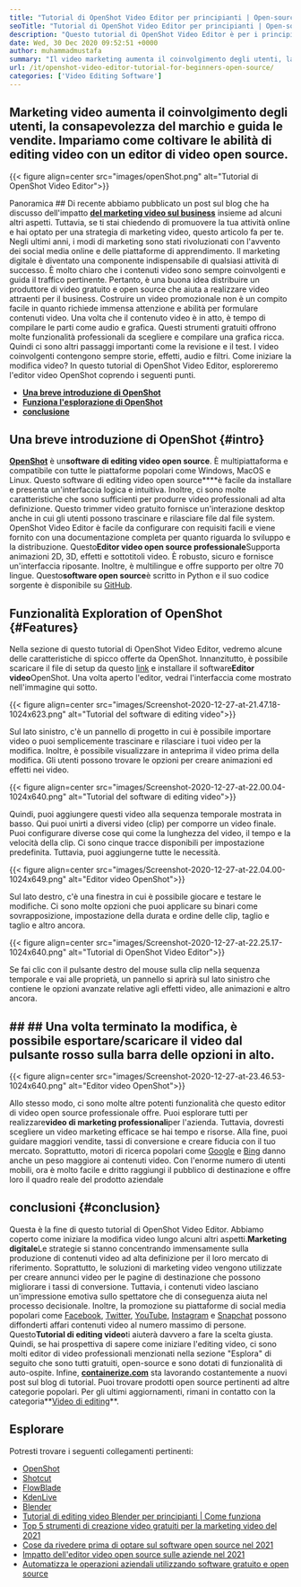 ```yaml
---
title: "Tutorial di OpenShot Video Editor per principianti | Open-source" 
seoTitle: "Tutorial di OpenShot Video Editor per principianti | Open-source" 
description: "Questo tutorial di OpenShot Video Editor è per i principianti di avviare l'editing video. È un editor video alla moda che offre funzionalità come animazioni 3D e altro ancora." 
date: Wed, 30 Dec 2020 09:52:51 +0000
author: muhammadmustafa
summary: "Il video marketing aumenta il coinvolgimento degli utenti, la consapevolezza del marchio e guida le vendite. Scopriamo come coltivare le abilità di editing video con un editor video open source." 
url: /it/openshot-video-editor-tutorial-for-beginners-open-source/
categories: ['Video Editing Software']
---
```


## Marketing video aumenta il coinvolgimento degli utenti, la consapevolezza del marchio e guida le vendite. Impariamo come coltivare le abilità di editing video con un editor di video open source.

{{< figure align=center src="images/openShot.png" alt="Tutorial di OpenShot Video Editor">}}


Panoramica ## 
Di recente abbiamo pubblicato un post sul blog che ha discusso dell'impatto [**del marketing video sul business**][1] insieme ad alcuni altri aspetti. Tuttavia, se ti stai chiedendo di promuovere la tua attività online e hai optato per una strategia di marketing video, questo articolo fa per te. Negli ultimi anni, i modi di marketing sono stati rivoluzionati con l'avvento dei social media online e delle piattaforme di apprendimento. Il marketing digitale è diventato una componente indispensabile di qualsiasi attività di successo. È molto chiaro che i contenuti video sono sempre coinvolgenti e guida il traffico pertinente. Pertanto, è una buona idea distribuire un produttore di video gratuito e open source che aiuta a realizzare video attraenti per il business.
Costruire un video promozionale non è un compito facile in quanto richiede immensa attenzione e abilità per formulare contenuti video. Una volta che il contenuto video è in atto, è tempo di compilare le parti come audio e grafica. Questi strumenti gratuiti offrono molte funzionalità professionali da scegliere e compilare una grafica ricca. Quindi ci sono altri passaggi importanti come la revisione e il test. I video coinvolgenti contengono sempre storie, effetti, audio e filtri. Come iniziare la modifica video? In questo tutorial di OpenShot Video Editor, esploreremo l'editor video OpenShot coprendo i seguenti punti.
* **[Una breve introduzione di OpenShot][2]**
* **[Funziona l'esplorazione di OpenShot][3]**
* **[conclusione][4]**

## Una breve introduzione di OpenShot   {#intro}
[**OpenShot**][5] è un**software di editing video open source**. È multipiattaforma e compatibile con tutte le piattaforme popolari come Windows, MacOS e Linux. Questo software di editing video open source****è facile da installare e presenta un'interfaccia logica e intuitiva. Inoltre, ci sono molte caratteristiche che sono sufficienti per produrre video professionali ad alta definizione. Questo trimmer video gratuito fornisce un'interazione desktop anche in cui gli utenti possono trascinare e rilasciare file dal file system. OpenShot Video Editor è facile da configurare con requisiti facili e viene fornito con una documentazione completa per quanto riguarda lo sviluppo e la distribuzione.
Questo**Editor video open source professionale**Supporta animazioni 2D, 3D, effetti e sottotitoli video. È robusto, sicuro e fornisce un'interfaccia riposante. Inoltre, è multilingue e offre supporto per oltre 70 lingue. Questo**software open source**è scritto in Python e il suo codice sorgente è disponibile su [GitHub][6].

## Funzionalità Exploration of OpenShot   {#Features}
Nella sezione di questo tutorial di OpenShot Video Editor, vedremo alcune delle caratteristiche di spicco offerte da OpenShot. Innanzitutto, è possibile scaricare il file di setup da questo [link][7] e installare il software**Editor video**OpenShot.
Una volta aperto l'editor, vedrai l'interfaccia come mostrato nell'immagine qui sotto.

{{< figure align=center src="images/Screenshot-2020-12-27-at-21.47.18-1024x623.png" alt="Tutorial del software di editing video">}}

Sul lato sinistro, c'è un pannello di progetto in cui è possibile importare video o puoi semplicemente trascinare e rilasciare i tuoi video per la modifica. Inoltre, è possibile visualizzare in anteprima il video prima della modifica. Gli utenti possono trovare le opzioni per creare animazioni ed effetti nei video.

{{< figure align=center src="images/Screenshot-2020-12-27-at-22.00.04-1024x640.png" alt="Tutorial del software di editing video">}}

Quindi, puoi aggiungere questi video alla sequenza temporale mostrata in basso. Qui puoi unirti a diversi video (clip) per comporre un video finale. Puoi configurare diverse cose qui come la lunghezza del video, il tempo e la velocità della clip. Ci sono cinque tracce disponibili per impostazione predefinita. Tuttavia, puoi aggiungerne tutte le necessità.

{{< figure align=center src="images/Screenshot-2020-12-27-at-22.04.00-1024x649.png" alt="Editor video OpenShot">}}

Sul lato destro, c'è una finestra in cui è possibile giocare e testare le modifiche. Ci sono molte opzioni che puoi applicare su binari come sovrapposizione, impostazione della durata e ordine delle clip, taglio e taglio e altro ancora.

{{< figure align=center src="images/Screenshot-2020-12-27-at-22.25.17-1024x640.png" alt="Tutorial di OpenShot Video Editor">}}

Se fai clic con il pulsante destro del mouse sulla clip nella sequenza temporale e vai alle proprietà, un pannello si aprirà sul lato sinistro che contiene le opzioni avanzate relative agli effetti video, alle animazioni e altro ancora.

## ## ## Una volta terminato la modifica, è possibile esportare/scaricare il video dal pulsante rosso sulla barra delle opzioni in alto.

{{< figure align=center src="images/Screenshot-2020-12-27-at-23.46.53-1024x640.png" alt="Editor video OpenShot">}}

Allo stesso modo, ci sono molte altre potenti funzionalità che questo editor di video open source professionale offre. Puoi esplorare tutti per realizzare**video di marketing professionali**per l'azienda. Tuttavia, dovresti scegliere un video marketing efficace se hai tempo e risorse. Alla fine, puoi guidare maggiori vendite, tassi di conversione e creare fiducia con il tuo mercato. Soprattutto, motori di ricerca popolari come [Google][8] e [Bing][9] danno anche un peso maggiore ai contenuti video. Con l'enorme numero di utenti mobili, ora è molto facile e dritto raggiungi il pubblico di destinazione e offre loro il quadro reale del prodotto aziendale

## conclusioni   {#conclusion}
Questa è la fine di questo tutorial di OpenShot Video Editor. Abbiamo coperto come iniziare la modifica video lungo alcuni altri aspetti.**Marketing digitale**Le strategie si stanno concentrando immensamente sulla produzione di contenuti video ad alta definizione per il loro mercato di riferimento. Soprattutto, le soluzioni di marketing video vengono utilizzate per creare annunci video per le pagine di destinazione che possono migliorare i tassi di conversione. Tuttavia, i contenuti video lasciano un'impressione emotiva sullo spettatore che di conseguenza aiuta nel processo decisionale. Inoltre, la promozione su piattaforme di social media popolari come [Facebook][10], [Twitter][11], [YouTube][12], [Instagram][13] e [Snapchat][14] possono diffonderti affari contenuti video al numero massimo di persone. Questo**Tutorial di editing video**ti aiuterà davvero a fare la scelta giusta. Quindi, se hai prospettiva di sapere come iniziare l'editing video, ci sono molti editor di video professionali menzionati nella sezione "Esplora" di seguito che sono tutti gratuiti, open-source e sono dotati di funzionalità di auto-ospite.
Infine, [**containerize.com**][15] sta lavorando costantemente a nuovi post sul blog di tutorial. Puoi trovare prodotti open source pertinenti ad altre categorie popolari. Per gli ultimi aggiornamenti, rimani in contatto con la categoria**[Video di editing][16]**.

## Esplorare
Potresti trovare i seguenti collegamenti pertinenti:
  * [OpenShot][5]
  * [Shotcut][17]
  * [FlowBlade][18]
  * [KdenLive][19]
  * [Blender][20]
  * [Tutorial di editing video Blender per principianti | Come funziona][21]
  * [Top 5 strumenti di creazione video gratuiti per la marketing video del 2021][22]
  * [Cose da rivedere prima di optare sul software open source nel 2021][23]
  * [Impatto dell'editor video open source sulle aziende nel 2021][1]
  * [Automatizza le operazioni aziendali utilizzando software gratuito e open source][24]

  
[1]: https://blog.containerize.com/video-editing-software/how-video-editing-software-improves-business-video-marketing/
[2]: #intro
[3]: #features
[4]: #Conclusion
[5]: https://products.containerize.com/video-editing-software/openshot
[6]: https://github.com/OpenShot/openshot-qt
[7]: https://www.openshot.org/download/
[8]: https://www.google.com/
[9]: https://www.bing.com/
[10]: https://www.facebook.com/
[11]: https://twitter.com/home
[12]: https://www.youtube.com/
[13]: http://instagram.com
[14]: https://www.snapchat.com/
[15]: https://www.containerize.com/
[16]: https://products.containerize.com/video-editing-software
[17]: https://products.containerize.com/video-editing-software/shotcut
[18]: https://products.containerize.com/video-editing-software/flowblade
[19]: https://products.containerize.com/video-editing-software/kdenlive
[20]: https://products.containerize.com/video-editing-software/blender
[21]: https://blog.containerize.com/video-editing-software/blender-video-editing-tutorial-for-beginners/
[22]: https://blog.containerize.com/video-editing-software/top-5-open-source-video-editor-software-for-video-marketing/
[23]: https://blog.containerize.com/cmdb-software/things-to-review-before-opting-open-source-software-in-2021/
[24]: https://blog.containerize.com/blogging/automate-business-operations-using-open-source-software/
